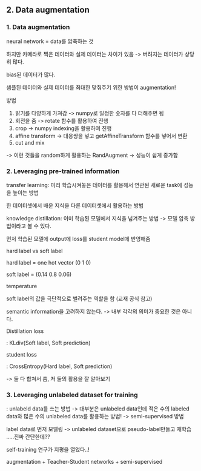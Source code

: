 ## 2. Data augmentation



### 1. Data augmentation

neural network = data를 압축하는 것

하지만 카메라로 찍은 데이터와 실제 데이터는 차이가 있음 -> 버려지는 데이터가 상당히 많다. 

bias된 데이터가 많다. 

샘플된 데이터와 실제 데이터를 최대한 맞춰주기 위한 방법이 augmentation!



방법

1. 밝기를 다양하게 가져감 -> numpy로 일정한 숫자를 다 더해주면 됨
2. 회전을 줌 -> rotate 함수를 활용하여 진행
3. crop -> numpy indexing을 활용하여 진행
4. affine transform -> 대응쌍을 넣고 getAffineTransform 함수를 넣어서 변환
5. cut and mix

-> 이런 것들을 random하게 활용하는  RandAugment -> 성능이 쉽게 증가함



### 2. Leveraging pre-trained information

transfer learning: 미리 학습시켜놓은 데이터를 활용해서 연관된 새로운 task에 성능을 높이는 방법

한 데이터셋에서 배운 지식을 다른 데이터셋에서 활용하는 방법



knowledge distillation: 이미 학습된 모델에서 지식을 넘겨주는 방법 -> 모델 압축 방법이라고 볼 수 있다. 

먼저 학습된 모델에 output에 loss를 student model에 반영해줌



hard label vs soft label

hard label = one hot vector (0 1 0)

soft label = (0.14 0.8 0.06)



temperature

soft label의 값을 극단적으로 벌려주는 역할을 함 (교재 공식 참고)

semantic information을 고려하지 않는다. -> 내부 각각의 의미가 중요한 것은 아니다. 



Distillation loss

: KLdiv(Soft label, Soft prediction)



student loss

: CrossEntropy(Hard label, Soft prediction)



-> 둘 다 합쳐서 씀, 저 둘의 활용을 잘 알아보기 



### 3. Leveraging unlabeled dataset for training

: unlabeld data를 쓰는 방법 -> 대부분은 unlabeled data인데 적은 수의 labeled data와 많은 수의 unlabeled data를 활용하는 방법! -> semi-supervised 방법



label data로 먼저 모델링 -> unlabeled dataset으로 pseudo-label만들고 재학습 .....진짜 간단한데??



self-training 연구가 지평을 열었다..!

augmentation + Teacher-Student networks + semi-supervised